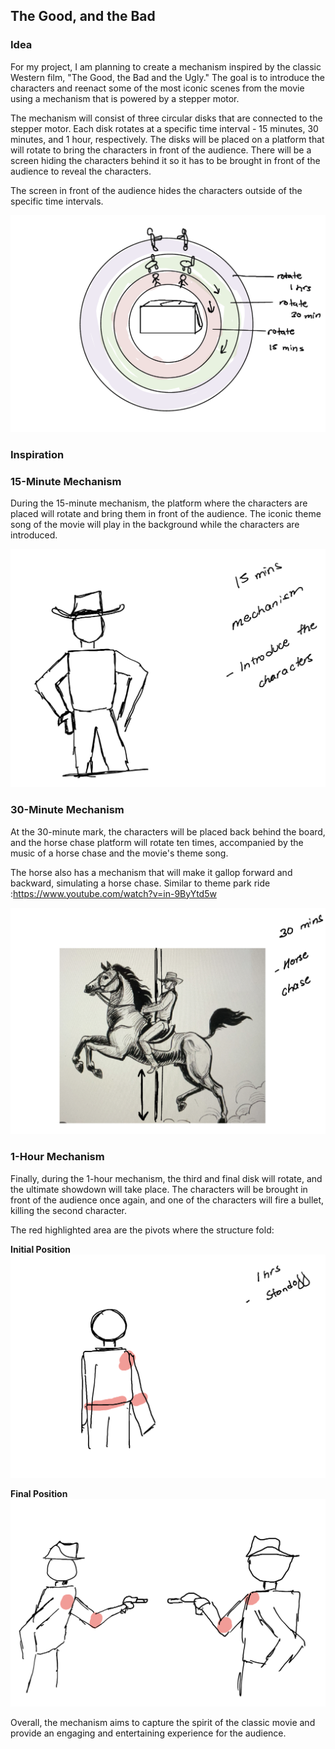 ## The Good, and the Bad

### Idea

For my project, I am planning to create a mechanism inspired by the classic Western film, "The Good, the Bad and the Ugly." The goal is to introduce the characters and reenact some of the most iconic scenes from the movie using a mechanism that is powered by a stepper motor.

The mechanism will consist of three circular disks that are connected to the stepper motor. Each disk rotates at a specific time interval - 15 minutes, 30 minutes, and 1 hour, respectively. The disks will be placed on a platform that will rotate to bring the characters in front of the audience. There will be a screen hiding the characters behind it so it has to be brought in front of the audience to reveal the characters.

The screen in front of the audience hides the characters outside of the specific time intervals.

<img src="assets/Idea.png">

### Inspiration

### 15-Minute Mechanism

During the 15-minute mechanism, the platform where the characters are placed will rotate and bring them in front of the audience. The iconic theme song of the movie will play in the background while the characters are introduced.

<img src="assets/15mins.png">

### 30-Minute Mechanism

At the 30-minute mark, the characters will be placed back behind the board, and the horse chase platform will rotate ten times, accompanied by the music of a horse chase and the movie's theme song.

The horse also has a mechanism that will make it gallop forward and backward, simulating a horse chase. Similar to theme park ride :https://www.youtube.com/watch?v=in-9ByYtd5w

<img src="assets/30mins.png">

### 1-Hour Mechanism

Finally, during the 1-hour mechanism, the third and final disk will rotate, and the ultimate showdown will take place. The characters will be brought in front of the audience once again, and one of the characters will fire a bullet, killing the second character.

The red highlighted area are the pivots where the structure fold:

**Initial Position**
<img src="assets/1hour_1.png">

**Final Position**
<img src="assets/1hour_2.png">

Overall, the mechanism aims to capture the spirit of the classic movie and provide an engaging and entertaining experience for the audience.

